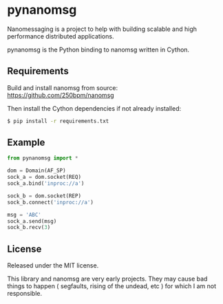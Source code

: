 pynanomsg
=========

Nanomessaging is a project to help with building scalable and high performance
distributed applications.

pynanomsg is the Python binding to nanomsg written in Cython.

Requirements
------------

Build and install nanomsg from source: https://github.com/250bpm/nanomsg

Then install the Cython dependencies if not already installed:

```bash
$ pip install -r requirements.txt
```

Example
-------

```python
from pynanomsg import *

dom = Domain(AF_SP)
sock_a = dom.socket(REQ)
sock_a.bind('inproc://a')

sock_b = dom.socket(REP)
sock_b.connect('inproc://a')

msg = 'ABC'
sock_a.send(msg)
sock_b.recv(3)
```

License
-------

Released under the MIT license.

This library and nanomsg are very early projects. They may cause bad
things to happen ( segfaults, rising of the undead, etc ) for which I am
not responsible.
